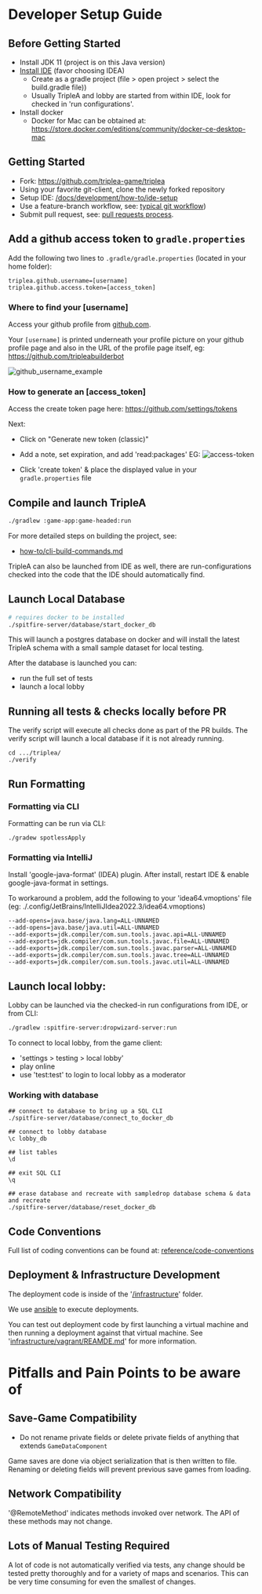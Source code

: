 # Developer Setup Guide

## Before Getting Started
- Install JDK 11 (project is on this Java version)
- [Install IDE](./how-to/ide-setup) (favor choosing IDEA)
  - Create as a gradle project (file > open project > select the build.gradle file))
  - Usually TripleA and lobby are started from within IDE, look for checked in 'run configurations'.
- Install docker
  - Docker for Mac can be obtained at: <https://store.docker.com/editions/community/docker-ce-desktop-mac>

## Getting Started

- Fork: <https://github.com/triplea-game/triplea>
- Using your favorite git-client, clone the newly forked repository 
- Setup IDE: [/docs/development/how-to/ide-setup](how-to/ide-setup)
- Use a feature-branch workflow, see: [typical git workflow](reference/typical-git-workflow.md))
- Submit pull request, see: [pull requests process](../project/pull-requests.md).


## Add a github access token to `gradle.properties`

Add the following two lines to `.gradle/gradle.properties` (located in your home folder):
```
triplea.github.username=[username]
triplea.github.access.token=[access_token]
```

### Where to find your [username]

Access your github profile from [github.com](https://github.com).

Your `[username]` is printed underneath your profile picture on your github profile page
and also in the URL of the profile page itself, eg: <https://github.com/tripleabuilderbot>

![github_username_example](https://user-images.githubusercontent.com/12397753/200461095-09e234e1-a75b-45b9-9e57-00620b684fa3.png)


### How to generate an [access_token]

Access the create token page here: <https://github.com/settings/tokens>

Next:
- Click on "Generate new token (classic)"
- Add a note, set expiration, and add 'read:packages'
EG:
![access-token](https://user-images.githubusercontent.com/12397753/200460441-c1f55fc8-4e9d-4952-a4a4-172ec8db5fc5.png)

- Click 'create token' & place the displayed value in your `gradle.properties` file


## Compile and launch TripleA

```bash
./gradlew :game-app:game-headed:run
```

For more detailed steps on building the project, see:
- [how-to/cli-build-commands.md](reference/cli-build-commands.md)

TripleA can also be launched from IDE as well, there  are run-configurations
checked into the code that the IDE should automatically find.

## Launch Local Database

```bash
# requires docker to be installed
./spitfire-server/database/start_docker_db
```

This will launch a postgres database on docker and will install the latest
TripleA schema with a small sample dataset for local testing.

After the database is launched you can:
- run the full set of tests
- launch a local lobby

## Running all tests & checks locally before PR

The verify script will execute all checks done as part of the PR
builds. The verify script will launch a local database if it is not
already running. 
```
cd .../triplea/
./verify
```

## Run Formatting

### Formatting via CLI

Formatting can be run via CLI:

```
./gradew spotlessApply
```

### Formatting via IntelliJ

Install 'google-java-format' (IDEA) plugin. After install, restart IDE & enable
google-java-format in settings.

To workaround a problem, add the following to your 'idea64.vmoptions' file
(eg: ./.config/JetBrains/IntelliJIdea2022.3/idea64.vmoptions)

```
--add-opens=java.base/java.lang=ALL-UNNAMED
--add-opens=java.base/java.util=ALL-UNNAMED
--add-exports=jdk.compiler/com.sun.tools.javac.api=ALL-UNNAMED
--add-exports=jdk.compiler/com.sun.tools.javac.file=ALL-UNNAMED
--add-exports=jdk.compiler/com.sun.tools.javac.parser=ALL-UNNAMED
--add-exports=jdk.compiler/com.sun.tools.javac.tree=ALL-UNNAMED
--add-exports=jdk.compiler/com.sun.tools.javac.util=ALL-UNNAMED
```


## Launch local lobby:

Lobby can be launched via the checked-in run configurations from IDE, or from CLI:
```bash
./gradlew :spitfire-server:dropwizard-server:run
```

To connect to local lobby, from the game client:
  - 'settings > testing > local lobby'
  - play online
  - use 'test:test' to login to local lobby as a moderator

### Working with database

```
## connect to database to bring up a SQL CLI
./spitfire-server/database/connect_to_docker_db

## connect to lobby database
\c lobby_db

## list tables
\d

## exit SQL CLI
\q

## erase database and recreate with sampledrop database schema & data and recreate
./spitfire-server/database/reset_docker_db
```

## Code Conventions

Full list of coding conventions can be found at: [reference/code-conventions](./reference/code-conventions)

## Deployment & Infrastructure Development

The deployment code is inside of the '[/infrastructure](./infrastructure)' folder.

We use [ansible](https://www.ansible.com/) to execute deployments.

You can test out deployment code by first launching a virtual machine and then running a deployment
against that virtual machine. See '[infrastructure/vagrant/REAMDE.md](./infrastructure/vagrant/REAMDE.md)'
for more information.

# Pitfalls and Pain Points to be aware of

## Save-Game Compatibility

- Do not rename private fields or delete private fields of anything that extends `GameDataComponent`

Game saves are done via object serialization that is then written to file. Renaming or deleting
fields will prevent previous save games from loading.

## Network Compatibility

'@RemoteMethod' indicates methods invoked over network. The API of these methods may not change.

## Lots of Manual Testing Required

A lot of code is not automatically verified via tests, any change should be tested pretty
thoroughly and for a variety of maps and scenarios. This can be very time consuming for
even the smallest of changes.

